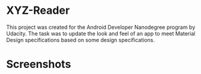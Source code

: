 # XYZ-Reader
This project was created for the Android Developer Nanodegree program by Udacity.
The task was to update the look and feel of an app to meet Material Design specifications based on some design specifications.

# Screenshots 
